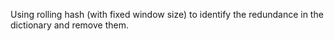 Using rolling hash (with fixed window size) to identify the redundance in the dictionary and remove them.
